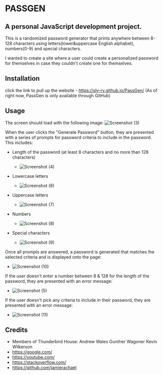 # PASSGEN
## A personal JavaScript development project.

This is a randomized password generator that prints anywhere between 8-128 characters using letters(lower&uppercase English alphabet), numbers(0-9) and special characters.

I wanted to create a site where a user could create a personalized password for themselves in case they couldn't create one for themselves.

## Installation
click the link to pull up the website - https://sly-ry.github.io/PassGen/
(As of right now, PassGen is only available through GitHub)

## Usage
The screen should load with the following image:
![Screenshot (3)](https://user-images.githubusercontent.com/93052960/147857651-b54da18a-d428-498d-9870-a840cc2ddcb7.png)

When the user clicks the "Generate Password" button, they are presented with a series of prompts for password criteria to include in the password.
This includes:
- Length of the password (at least 8 characters and no more than 128 characters)
  - ![Screenshot (4)](https://user-images.githubusercontent.com/93052960/147857895-8bcc1193-20d2-45fc-8985-7490f1723b6b.png)

- Lowercase letters
  - ![Screenshot (6)](https://user-images.githubusercontent.com/93052960/147857933-169da38e-4905-4da5-a757-361a99613ced.png)

- Uppercase letters
  - ![Screenshot (7)](https://user-images.githubusercontent.com/93052960/147857936-96cd91a4-cde7-4747-9ce2-7a5ea6afd86e.png)

- Numbers
  - ![Screenshot (8)](https://user-images.githubusercontent.com/93052960/147857946-8b04c475-858e-4632-b409-8e7bb596e889.png)

- Special characters
  - ![Screenshot (9)](https://user-images.githubusercontent.com/93052960/147857951-b0de7b53-47a3-4fb0-9e34-8adf8309274e.png)

Once all prompts are answered, a password is generated that matches the selected criteria and is displayed onto the page:
- ![Screenshot (10)](https://user-images.githubusercontent.com/93052960/147857977-c8428a6c-a5d1-4358-823a-2fd16c04a111.png)

If the user doesn't enter a number between 8 & 128 for the length of the password, they are presented with an error message:
- ![Screenshot (5)](https://user-images.githubusercontent.com/93052960/147857924-fedd7a73-6b57-47c4-8f94-fdc07c89ba36.png)

If the user doesn't pick any criteria to include in their password, they are presented with an error message:
- ![Screenshot (11)](https://user-images.githubusercontent.com/93052960/147858024-ea04d3e8-0466-4677-95bc-fa5cd4a385b1.png)

## Credits
- Members of Thunderbird House:
  Andrew Wales
  Gunther Wagoner
  Kevin Wilkerson
- https://google.com/
- https://youtube.com/
- https://stackoverflow.com/
- https://github.com/jamierachael
